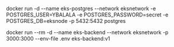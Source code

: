 docker run -d --name eks-postgres --network eksnetwork -e POSTGRES_USER=YBALALA -e POSTGRES_PASSWORD=secret -e POSTGRES_DB=eksnode -p 5432:5432 postgres

docker run --rm -d --name eks-backend --network eksnetwork -p 3000:3000 --env-file .env eks-backend:v1
